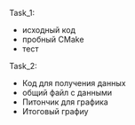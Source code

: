 Task_1:
  - исходный код
  - пробный CMake
  - тест


Task_2:
  - Код для получения данных
  - общий файл с данными
  - Питончик для графика
  - Итоговый графиу
